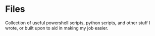 # Files
Collection of useful powershell scripts, python scripts, and other stuff I wrote, or built upon to aid in making my job easier.
